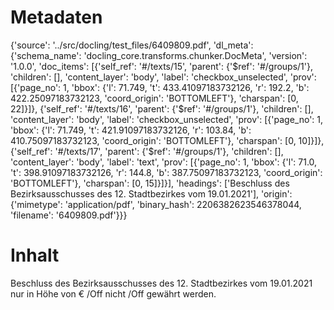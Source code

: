 # Metadaten
{'source': '../src/docling/test_files/6409809.pdf', 'dl_meta': {'schema_name': 'docling_core.transforms.chunker.DocMeta', 'version': '1.0.0', 'doc_items': [{'self_ref': '#/texts/15', 'parent': {'$ref': '#/groups/1'}, 'children': [], 'content_layer': 'body', 'label': 'checkbox_unselected', 'prov': [{'page_no': 1, 'bbox': {'l': 71.749, 't': 433.41097183732126, 'r': 192.2, 'b': 422.25097183732123, 'coord_origin': 'BOTTOMLEFT'}, 'charspan': [0, 22]}]}, {'self_ref': '#/texts/16', 'parent': {'$ref': '#/groups/1'}, 'children': [], 'content_layer': 'body', 'label': 'checkbox_unselected', 'prov': [{'page_no': 1, 'bbox': {'l': 71.749, 't': 421.91097183732126, 'r': 103.84, 'b': 410.75097183732123, 'coord_origin': 'BOTTOMLEFT'}, 'charspan': [0, 10]}]}, {'self_ref': '#/texts/17', 'parent': {'$ref': '#/groups/1'}, 'children': [], 'content_layer': 'body', 'label': 'text', 'prov': [{'page_no': 1, 'bbox': {'l': 71.0, 't': 398.91097183732126, 'r': 144.8, 'b': 387.75097183732123, 'coord_origin': 'BOTTOMLEFT'}, 'charspan': [0, 15]}]}], 'headings': ['Beschluss des Bezirksausschusses des 12. Stadtbezirkes vom 19.01.2021'], 'origin': {'mimetype': 'application/pdf', 'binary_hash': 2206382623546378044, 'filename': '6409809.pdf'}}}

# Inhalt
Beschluss des Bezirksausschusses des 12. Stadtbezirkes vom 19.01.2021
nur in Höhe von € /Off
nicht /Off
gewährt werden.
